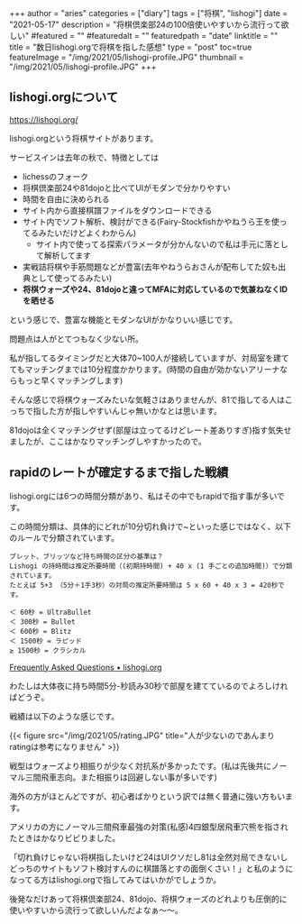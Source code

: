 +++
author = "aries"
categories = ["diary"]
tags = ["将棋", "lishogi"]
date = "2021-05-17"
description = "将棋倶楽部24の100倍使いやすいから流行って欲しい"
#featured = ""
#featuredalt = ""
featuredpath = "date"
linktitle = ""
title = "数日lishogi.orgで将棋を指した感想"
type = "post"
toc=true
featureImage = "/img/2021/05/lishogi-profile.JPG"
thumbnail = "/img/2021/05/lishogi-profile.JPG"
+++

## lishogi.orgについて

https://lishogi.org/

lishogi.orgという将棋サイトがあります。

サービスインは去年の秋で、特徴としては

- lichessのフォーク
- 将棋倶楽部24や81dojoと比べてUIがモダンで分かりやすい
- 時間を自由に決められる
- サイト内から直接棋譜ファイルをダウンロードできる
- サイト内でソフト解析、検討ができる(Fairy-Stockfishかやねうら王を使ってるみたいだけどよくわからん)
  - サイト内で使ってる探索パラメータが分かんないので私は手元に落として解析してます
- 実戦詰将棋や手筋問題などが豊富(去年やねうらおさんが配布してた奴も出典として使ってるみたい)
- __将棋ウォーズや24、81dojoと違ってMFAに対応しているので気兼ねなくIDを晒せる__

という感じで、豊富な機能とモダンなUIがかなりいい感じです。

問題点は人がとてつもなく少ない所。

私が指してるタイミングだと大体70~100人が接続していますが、対局室を建ててもマッチングまでは10分程度かかります。(時間の自由が効かないアリーナならもっと早くマッチングします)

そんな感じで将棋ウォーズみたいな気軽さはありませんが、81で指してる人はこっちで指した方が指しやすいんじゃ無いかなとは思います。

81dojoは全くマッチングせず(部屋は立ってるけどレート差ありすぎ)指す気失せましたが、ここはかなりマッチングしやすかったので。


## rapidのレートが確定するまで指した戦績

lishogi.orgには6つの時間分類があり、私はその中でもrapidで指す事が多いです。

この時間分類は、具体的にどれが10分切れ負けで~といった感じではなく、以下のルールで分類されています。

```
ブレット、ブリッツなど持ち時間の区分の基準は？
Lishogi の持時間は推定所要時間（(初期持時間) + 40 x (1 手ごとの追加時間)）で分類されています。
たとえば 5+3 （5分＋1手3秒）の対局の推定所要時間は 5 x 60 + 40 x 3 = 420秒です。

＜ 60秒 = UltraBullet
＜ 300秒 = Bullet
＜ 600秒 = Blitz
＜ 1500秒 = ラピッド
≥ 1500秒 = クラシカル
```
[Frequently Asked Questions • lishogi.org](https://lishogi.org/faq#time-controls)

わたしは大体夜に持ち時間5分-秒読み30秒で部屋を建てているのでよろしければどうぞ。

戦績は以下のような感じです。

{{< figure src="/img/2021/05/rating.JPG" title="人が少ないのであんまりratingは参考になりません" >}}



戦型はウォーズより相振りが少なく対抗系が多かったです。(私は先後共にノーマル三間飛車志向。また相振りは回避しない事が多いです)

海外の方がほとんどですが、初心者ばかりという訳では無く普通に強い方もいます。

アメリカの方にノーマル三間飛車最強の対策(私感)4四銀型居飛車穴熊を指されたときはかなりビビりました。


「切れ負けじゃない将棋指したいけど24はUIクソだし81は全然対局できないしどっちのサイトもソフト検討すんのに棋譜落とすの面倒くさい！」と私のようになってる方はlishogi.orgで指してみてはいかがでしょうか。

後発なだけあって将棋倶楽部24、81dojo、将棋ウォーズのどれよりも圧倒的に使いやすいから流行って欲しいんだよなぁ～～。


